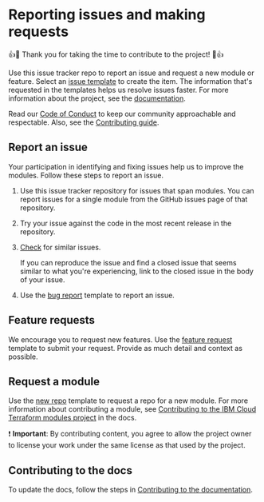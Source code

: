 # Reporting issues and making requests

:+1::tada: Thank you for taking the time to contribute to the project! :tada::+1:

Use this issue tracker repo to report an issue and request a new module or feature. Select an [issue template](https://github.com/terraform-ibm-modules/terraform-ibm-issue-tracker/issues/new/choose) to create the item. The information that's requested in the templates helps us resolve issues faster.
For more information about the project, see the [documentation](https://terraform-ibm-modules.github.io/documentation/).

Read our [Code of Conduct](https://github.com/terraform-ibm-modules/.github/blob/main/.github/CODE_OF_CONDUCT.md) to keep our community approachable and respectable. Also, see the [Contributing guide](https://github.com/terraform-ibm-modules/.github/blob/main/.github/CONTRIBUTING.md).

## Report an issue

Your participation in identifying and fixing issues help us to improve the modules. Follow these steps to report an issue.

1.  Use this issue tracker repository for issues that span modules. You can report issues for a single module from the GitHub issues page of that repository.
1.  Try your issue against the code in the most recent release in the repository.
1.  [Check](https://github.com/terraform-ibm-modules/terraform-ibm-issue-tracker/issues) for similar issues.

    If you can reproduce the issue and find a closed issue that seems similar to what you're experiencing, link to the closed issue in the body of your issue.
1.  Use the [bug report](https://github.com/terraform-ibm-modules/terraform-ibm-issue-tracker/issues/new?assignees=&labels=bug+%F0%9F%90%9E&template=bug_report.md) template to report an issue.

## Feature requests

We encourage you to request new features. Use the [feature request](https://github.com/terraform-ibm-modules/terraform-ibm-issue-tracker/issues/new?assignees=&labels=enhancement&template=feature_request.md) template to submit your request. Provide as much detail and context as possible.

## Request a module

Use the [new repo](https://github.com/terraform-ibm-modules/terraform-ibm-issue-tracker/issues/new?assignees=&labels=repo-request+%F0%9F%86%95%2Cmodule-onboarding&template=new_repo.yml&title=%5BNew+repo%5D%3A+New+Terraform+module+repo) template to request a repo for a new module. For more information about contributing a module, see [Contributing to the IBM Cloud Terraform modules project](https://terraform-ibm-modules.github.io/documentation/#/contribute-module) in the docs.

:exclamation: **Important**: By contributing content, you agree to allow the project owner to license your work under the same license as that used by the project.

## Contributing to the docs

To update the docs, follow the steps in [Contributing to the documentation](https://terraform-ibm-modules.github.io/documentation/#/contribute-docs).
